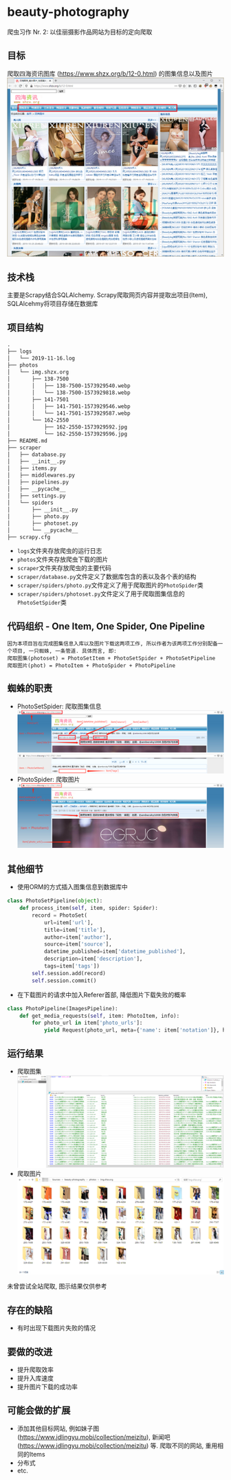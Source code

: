 # beauty-photography
爬虫习作 Nr. 2: 以佳丽摄影作品网站为目标的定向爬取 

## 目标
爬取四海资讯图库 (https://www.shzx.org/b/12-0.html) 的图集信息以及图片
![img](introduction/screenshot-001.PNG)

## 技术栈
主要是Scrapy结合SQLAlchemy. Scrapy爬取网页内容并提取出项目(Item), SQLAlcehmy将项目存储在数据库

## 项目结构
```
.
├── logs
│   └── 2019-11-16.log
├── photos
│   └── img.shzx.org
│       ├── 138-7500
│       │   ├── 138-7500-1573929540.webp
│       │   └── 138-7500-1573929818.webp
│       ├── 141-7501
│       │   ├── 141-7501-1573929546.webp
│       │   └── 141-7501-1573929587.webp
│       └── 162-2550
│           ├── 162-2550-1573929592.jpg
│           └── 162-2550-1573929596.jpg
├── README.md
├── scraper
│   ├── database.py
│   ├── __init__.py
│   ├── items.py
│   ├── middlewares.py
│   ├── pipelines.py
│   ├── __pycache__
│   ├── settings.py
│   └── spiders
│       ├── __init__.py
│       ├── photo.py
│       ├── photoset.py
│       └── __pycache__
├── scrapy.cfg
```
- `logs`文件夹存放爬虫的运行日志  
- `photos`文件夹存放爬虫下载的图片
- `scraper`文件夹存放爬虫的主要代码
- `scraper/database.py`文件定义了数据库包含的表以及各个表的结构
- `scraper/spiders/photo.py`文件定义了用于爬取图片的`PhotoSpider`类
- `scraper/spiders/photoset.py`文件定义了用于爬取图集信息的`PhotoSetSpider`类

## 代码组织 - One Item, One Spider, One Pipeline
```
因为本项目旨在完成图集信息入库以及图片下载这两项工作, 所以作者为该两项工作分别配备一个项目, 一只蜘蛛, 一条管道. 具体而言, 即:
爬取图集(photoset) = PhotoSetItem + PhotoSetSpider + PhotoSetPipeline
爬取图片(phot) = PhotoItem + PhotoSpider + PhotoPipeline
```

## 蜘蛛的职责
- PhotoSetSpider: 爬取图集信息
![img](introduction/screenshot-002.png)
![img](introduction/screenshot-006.png)
- PhotoSpider: 爬取图片
![img](introduction/screenshot-004.png)

## 其他细节
- 使用ORM的方式插入图集信息到数据库中
```python
class PhotoSetPipeline(object):
    def process_item(self, item, spider: Spider):
        record = PhotoSet(
            url=item['url'],
            title=item['title'], 
            author=item['author'],
            source=item['source'], 
            datetime_published=item['datetime_published'],
            description=item['description'],
            tags=item['tags'])
        self.session.add(record)
        self.session.commit()
```
- 在下载图片的请求中加入Referer首部, 降低图片下载失败的概率
```python
class PhotoPipeline(ImagesPipeline):
    def get_media_requests(self, item: PhotoItem, info):
        for photo_url in item['photo_urls']:
            yield Request(photo_url, meta={'name': item['notation']}, headers={'Referer': item['webpage_url']})
```


## 运行结果
- 爬取图集
![img](introduction/screenshot-003.png)
- 爬取图片
![img](introduction/screenshot-007.png)

未曾尝试全站爬取, 图示结果仅供参考



## 存在的缺陷
- 有时出现下载图片失败的情况


## 要做的改进
- 提升爬取效率
- 提升入库速度
- 提升图片下载的成功率


## 可能会做的扩展
- 添加其他目标网站, 例如妹子图 (https://www.jdlingyu.mobi/collection/meizitu), 新闻吧 (https://www.jdlingyu.mobi/collection/meizitu) 等. 爬取不同的网站, 重用相同的Items
- 分布式
- etc.
